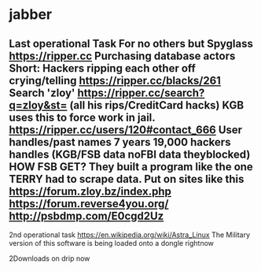 # jabber
Last operational Task For no others but Spyglass
https://ripper.cc Purchasing database actors
Short: Hackers ripping each other off crying/telling
https://ripper.cc/blacks/261   Search 'zloy'
https://ripper.cc/search?q=zloy&st=
(all his rips/CreditCard hacks)  KGB uses this
to force work in jail.
https://ripper.cc/users/120#contact_666
User handles/past names
7 years 19,000 hackers handles (KGB/FSB data noFBI data theyblocked)
HOW FSB GET?
They built a program like the one TERRY had to scrape data.
Put on sites like this https://forum.zloy.bz/index.php
https://forum.reverse4you.org/
http://psbdmp.com/E0cgd2Uz
--------------------------
2nd operational task
https://en.wikipedia.org/wiki/Astra_Linux
The Military version of this software
is being loaded onto a dongle rightnow

2Downloads on drip now
